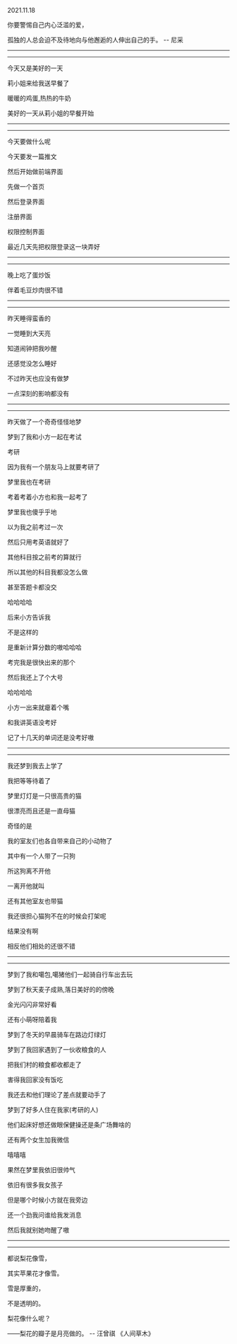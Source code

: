 2021.11.18

你要警惕自己内心泛滥的爱，

孤独的人总会迫不及待地向与他邂逅的人伸出自己的手。 -- 尼采

-----

---------

今天又是美好的一天

莉小姐来给我送早餐了

暖暖的鸡蛋,热热的牛奶

美好的一天从莉小姐的早餐开始

-------

------------

今天要做什么呢

今天要发一篇推文

然后开始做前端界面

先做一个首页

然后登录界面

注册界面

权限控制界面

最近几天先把权限登录这一块弄好

--------

---------

晚上吃了蛋炒饭

伴着毛豆炒肉很不错

----------

----------

昨天睡得蛮香的

一觉睡到大天亮

知道闹钟把我吵醒

还感觉没怎么睡好

不过昨天也应没有做梦

一点深刻的影响都没有

-------

------------

昨天做了一个奇奇怪怪地梦

梦到了我和小方一起在考试

考研

因为我有一个朋友马上就要考研了

梦里我也在考研

考着考着小方也和我一起考了

梦里我也傻乎乎地

以为我之前考过一次

然后只用考英语就好了

其他科目按之前考的算就行

所以其他的科目我都没怎么做

甚至答题卡都没交

哈哈哈哈

后来小方告诉我

不是这样的

是重新计算分数的嗷哈哈哈

考完我是很快出来的那个

然后我还上了个大号

哈哈哈哈

小方一出来就瘪着个嘴

和我讲英语没考好

记了十几天的单词还是没考好嗷

-------

--------

我还梦到我去上学了

我把等等待着了

梦里灯灯是一只很高贵的猫

很漂亮而且还是一直母猫

奇怪的是

我的室友们也各自带来自己的小动物了

其中有一个人带了一只狗

所这狗离不开他

一离开他就叫

还有其他室友也带猫

我还很担心猫狗不在的时候会打架呢

结果没有啊

相反他们相处的还很不错

---------

----------

梦到了我和噶包,噶猪他们一起骑自行车出去玩

梦到了秋天麦子成熟,落日美好的的傍晚

金光闪闪非常好看

还有小萌呀陪着我

梦到了冬天的早晨骑车在路边灯绿灯

梦到了我回家遇到了一伙收粮食的人

把我们村的粮食都收都走了

害得我回家没有饭吃

我还去和他们理论了差点就要动手了

梦到了好多人住在我家(考研的人)

他们起床好想还做眼保健操还是条广场舞啥的

还有两个女生加我微信

嘻嘻嘻

果然在梦里我依旧很帅气

依旧有很多我女孩子

但是哪个时候小方就在我旁边

还一个劲我问谁给我发消息

然后我就别她吻醒了嗷



------

----------



都说梨花像雪，

其实苹果花才像雪。

雪是厚重的，

不是透明的。

梨花像什么呢？

——梨花的瓣子是月亮做的。 -- 汪曾祺 《人间草木》